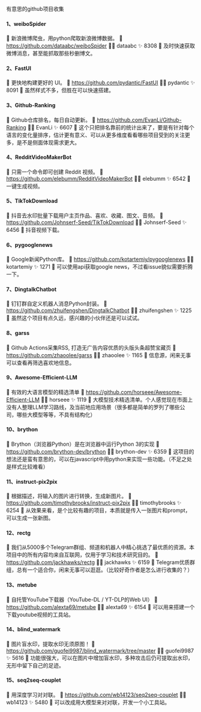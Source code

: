 有意思的github项目收集

#### 1、weiboSpider
📄 新浪微博爬虫，用python爬取新浪微博数据。
🔗 https://github.com/dataabc/weiboSpider
🧑‍💻 dataabc ✨ 8308
🔖 及时快速获取微博消息，甚至能抓取那些秒删博文。

#### 2、FastUI
📄 更快地构建更好的 UI。
🔗 https://github.com/pydantic/FastUI
🧑‍💻 pydantic ✨ 8091
🔖 虽然样式不多，但胜在可以快速搭建。

#### 3、Github-Ranking
📄 Github仓库排名，每日自动更新。
🔗 https://github.com/EvanLi/Github-Ranking
🧑‍💻 EvanLi ✨ 6607
🔖 这个只把排名靠前的统计出来了，要是有针对每个语言的变化量排序，估计更有意义、可以从更多维度看看哪些项目受到的关注更多，是不是侧面体现需求更大。

#### 4、RedditVideoMakerBot
📄 只需一个命令即可创建 Reddit 视频。
🔗 https://github.com/elebumm/RedditVideoMakerBot
🧑‍💻 elebumm ✨ 6542
🔖 一键生成视频。

#### 5、TikTokDownload
📄 抖音去水印批量下载用户主页作品、喜欢、收藏、图文、音频。
🔗 https://github.com/Johnserf-Seed/TikTokDownload
🧑‍💻 Johnserf-Seed ✨ 6456
🔖 抖音视频下载。

#### 6、pygooglenews
📄 Google新闻Python库。
🔗 https://github.com/kotartemiy/pygooglenews
🧑‍💻 kotartemiy ✨ 1271
🔖 可以使用api获取google news，不过看issue貌似需要折腾一下。

#### 7、DingtalkChatbot
📄 钉钉群自定义机器人消息Python封装。
🔗 https://github.com/zhuifengshen/DingtalkChatbot
🧑‍💻 zhuifengshen ✨ 1225
🔖 虽然这个项目有点久远，感兴趣的小伙伴还是可以试试。

#### 8、garss
📄 Github Actions采集RSS, 打造无广告内容优质的头版头条超赞宝藏页
🔗 https://github.com/zhaoolee/garss
🧑‍💻 zhaoolee ✨ 1165
🔖 信息源，闲来无事可以查看再筛选喜欢地信息。

#### 9、Awesome-Efficient-LLM
📄 有效的大语言模型的精选清单
🔗 https://github.com/horseee/Awesome-Efficient-LLM
🧑‍💻 horseee ✨ 1119
🔖 大模型技术精选清单。个人感觉现在市面上没有人整理LLM学习路线，及当前地应用场景（很多都是简单的罗列了哪些公司，哪些大模型等等，不具有结构化）

#### 10、brython
📄 Brython（浏览器Python）是在浏览器中运行Python 3的实现
🔗 https://github.com/brython-dev/brython
🧑‍💻 brython-dev ✨ 6359
🔖 这项目的想法还是蛮有意思的，可以在javascript中用python来实现一些功能。（不足之处是样式比较难看）

#### 11、instruct-pix2pix
📄 根据描述，将输入的图片进行转换，生成新图片。
🔗 https://github.com/timothybrooks/instruct-pix2pix
🧑‍💻 timothybrooks ✨ 6254
🔖 从效果来看，是个比较有趣的项目，本质就是传入一张图片和prompt，可以生成一张新图。

#### 12、rectg
📄 我们从5000多个Telegram群组、频道和机器人中精心挑选了最优质的资源。本项目中的所有内容均来自互联网，仅用于学习和技术研究目的。
🔗 https://github.com/jackhawks/rectg
🧑‍💻  jackhawks ✨ 6159
🔖 Telegram优质群组，总有一个适合你，闲来无事可以逛逛。（比较好奇作者是怎么进行收集的？）

#### 13、metube
📄 自托管YouTube下载器（YouTube-DL / YT-DLP的Web UI）
🔗 https://github.com/alexta69/metube
🧑‍💻 alexta69 ✨ 6154
🔖 可以用来搭建一个下载youtube视频的工具站。

#### 14、blind_watermark
📄 图片盲水印，提取水印无须原图！
🔗 https://github.com/guofei9987/blind_watermark/tree/master
🧑‍💻 guofei9987 ✨ 5616
🔖 功能很强大，可以在图片中增加盲水印，多种攻击后仍可提取出水印，无形中留下自己的足迹。

#### 15、seq2seq-couplet
📄 用深度学习对对联。
🔗 https://github.com/wb14123/seq2seq-couplet
🧑‍💻 wb14123 ✨ 5480
🔖 可以改成用大模型来对对联，开发一个小工具站。

